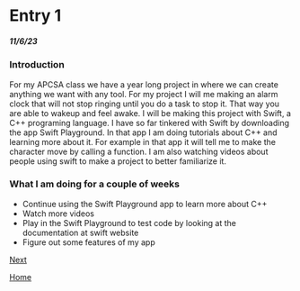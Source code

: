 # Entry 1
##### 11/6/23

### Introduction 
For my APCSA class we have a year long project in where we can create anything we want with any tool. For my project I will me making an alarm clock that will not stop ringing until you do a task to stop it. That way you are able to wakeup and feel awake. I will be making this project with Swift, a C++ programing language. I have so far tinkered with Swift by downloading the app Swift Playground. In that app I am doing tutorials about C++ and learning more about it. For example in that app it will tell me to make the character move by calling a function. I am also watching videos about people using swift to make a project to better familiarize it. 

### What I am doing for a couple of weeks
* Continue using the Swift Playground app to learn more about C++
* Watch more videos
* Play in the Swift Playground to test code by looking at the documentation at swift website
* Figure out some features of my app



[Next](entry02.md)

[Home](../README.md)
